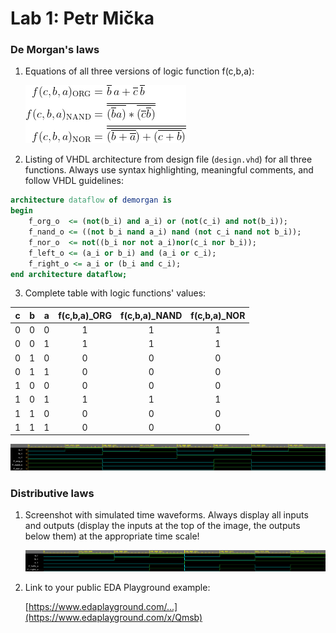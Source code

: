 # Lab 1: Petr Mička

### De Morgan's laws

1. Equations of all three versions of logic function f(c,b,a):

   ![Logic function](images/rovnice.png)

2. Listing of VHDL architecture from design file (`design.vhd`) for all three functions. Always use syntax highlighting, meaningful comments, and follow VHDL guidelines:

```vhdl
architecture dataflow of demorgan is
begin
    f_org_o  <= (not(b_i) and a_i) or (not(c_i) and not(b_i));
    f_nand_o <= ((not b_i nand a_i) nand (not c_i nand not b_i));
    f_nor_o  <= not((b_i nor not a_i)nor(c_i nor b_i));
    f_left_o <= (a_i or b_i) and (a_i or c_i);
    f_right_o <= a_i or (b_i and c_i);
end architecture dataflow;
```

3. Complete table with logic functions' values:

| **c** | **b** |**a** | **f(c,b,a)_ORG** | **f(c,b,a)_NAND** | **f(c,b,a)_NOR**
| :-: | :-: | :-: | :-: | :-: | :-: 
| 0 | 0 | 0 | 1 | 1 | 1
| 0 | 0 | 1 | 1 | 1 | 1
| 0 | 1 | 0 | 0 | 0 | 0
| 0 | 1 | 1 | 0 | 0 | 0
| 1 | 0 | 0 | 0 | 0 | 0
| 1 | 0 | 1 | 1 | 1 | 1
| 1 | 1 | 0 | 0 | 0 | 0
| 1 | 1 | 1 | 0 | 0 | 0

![Screenshot časového průběhu](images/1.png)

### Distributive laws

1. Screenshot with simulated time waveforms. Always display all inputs and outputs (display the inputs at the top of the image, the outputs below them) at the appropriate time scale!

   ![your figure](images/2.png)

2. Link to your public EDA Playground example:

   [https://www.edaplayground.com/...](https://www.edaplayground.com/x/Qmsb)
